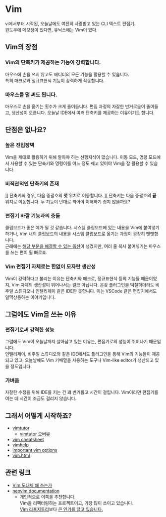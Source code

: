 # Vim

vi에서부터 시작된, 오늘날에도 여전히 사랑받고 있는 CLI 텍스트 편집기.   
윈도우에 메모장이 있다면, 유닉스에는 Vim이 있다.

## Vim의 장점

### Vim의 단축키가 제공하는 기능이 강력합니다.

마우스에 손을 쓰지 않고도 에디터의 모든 기능을 활용할 수 있습니다.   
특히 매크로와 정규표현식 기능이 강력하게 작동합니다.

### 마우스를 덜 써도 됩니다.

마우스로 손을 옮기는 횟수가 크게 줄어듭니다. 편집 과정의 자잘한 번거로움이 줄어들고, 생산성이 오릅니다. 오늘날 IDE에서 여러 단축키를 제공하는 이유이기도 합니다.

## 단점은 없나요?

### 높은 진입장벽

Vim을 제대로 활용하기 위해 알아야 하는 선행지식이 많습니다. 이동 모드, 명령 모드에서 사용할 수 있는 단축키와 명령어를 어느 정도 꿰고 있어야 Vim을 잘 활용할 수 있습니다.

### 비직관적인 단축키의 존재

]] 단축키의 경우, 다음 중괄호의 **첫** 위치로 이동합니다. ][ 단축키는 다음 중괄호의 **끝** 위치로 이동합니다. 두 기능이 반대로 되어야 이해하기 쉽지 않을까요?

### 편집기 바깥 기능과의 충돌

클립보드가 좋은 예가 될 것 같습니다. 시스템 클립보드에 있는 내용을 Vim에 붙여넣기하거나, Vim 내의 클립보드의 내용을 시스템 클립보드로 옮기는 과정이 굉장히 뻣뻣합니다.   
근래에는 [해당 부분을 해결할 수 있는 옵션](https://blog.naver.com/nfwscho/220390257384)이 생겼지만, 여러 줄 복사 붙여넣기는 마우스를 쓰는 편이 훨 빠르죠. 

### Vim 편집기 자체로는 한없이 모자란 생산성

Vim이 강력하다고 불리는 이유는 단축키와 매크로, 정규표현식 등의 기능들 때문이었지, Vim 자체의 생산성이 뛰어나서는 결코 아닙니다. 온갖 플러그인을 떡칠하더라도 비주얼 스튜디오나 인텔리제이 같은 IDE만 못합니다. 이는 VSCode 같은 편집기에서도 일맥상통하는 이야기입니다.

## 그럼에도 Vim을 쓰는 이유

### 편집기로써 강력한 성능

그럼에도 Vim이 오늘날까지 살아남고 있는 이유는, 편집기로의 성능이 뛰어나기 때문입니다.   
인텔리제이, 비주얼 스튜디오와 같은 IDE에서도 플러그인을 통해 Vim의 기능들이 제공되고 있고, 오늘날에도 Vim 키배열을 사용하는 도구나 Vim-like editor가 생산되고 있을 정도입니다.

### 가벼움

자잘한 수정을 위해 IDE를 키는 건 꽤 번거롭고 시간이 걸립니다. Vim이라면 편집기를 여는 데 시간이 조금도 걸리지 않습니다.

## 그래서 어떻게 시작하죠?

- [vimtutor](https://github.com/vim/vim/blob/master/runtime/tutor/tutor.ko.utf-8)
  - [vimtutor 오버뷰](https://wormwlrm.github.io/2023/04/16/Learn-Vim-with-Vimtutor.html)
- [vim cheatsheet](https://vim.rtorr.com/lang/ko)
- [vimhelp](https://vimhelp.org/)
- [important vim options](https://linuxhint.com/important_vim_settings/)
- [vim.html](https://www.phys.hawaii.edu/~mza/PC/vim.html)

## 관련 링크

- [Vim 도대체 왜 쓰는가](https://bengi.kr/1349)
- [neovim documentation](https://neovim.io/doc/user/)
  - 개인적으로 이쪽을 추천합니다.   
  Vim을 리팩터링하는 프로젝트이고, 가장 많이 쓰이고 있습니다.   
  [Vim 리포지토리](https://github.com/vim/vim)보다 [큰 인기를 끌고 있습니다.](https://github.com/neovim/neovim)